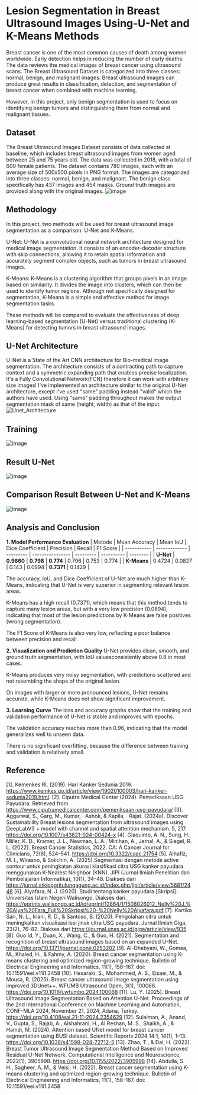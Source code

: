 # Lesion Segmentation in Breast Ultrasound Images Using-U-Net and K-Means Methods
Breast cancer is one of the most common causes of death among women worldwide. Early detection helps in reducing the number of early deaths. The data reviews the medical images of breast cancer using ultrasound scans. The Breast Ultrasound Dataset is categorized into three classes: normal, benign, and malignant images. Breast ultrasound images can produce great results in classification, detection, and segmentation of breast cancer when combined with machine learning.

However, in this project, only benign segmentation is used to focus on identifying benign tumors and distinguishing them from normal and malignant tissues.

## Dataset
The Breast Ultrasound Images Dataset consists of data collected at baseline, which includes breast ultrasound images from women aged between 25 and 75 years old. The data was collected in 2018, with a total of 600 female patients. The dataset contains 780 images, each with an average size of 500x500 pixels in PNG format. The images are categorized into three classes: normal, benign, and malignant. The benign class specifically has 437 images and 454 masks. Ground truth images are provided along with the original images.
![image](https://github.com/user-attachments/assets/f859fb52-c458-4876-9627-4e3262753bb2)


## Methodology
In this project, two methods will be used for breast ultrasound image segmentation as a comparison: U-Net and K-Means.

U-Net: U-Net is a convolutional neural network architecture designed for medical image segmentation. It consists of an encoder-decoder structure with skip connections, allowing it to retain spatial information and accurately segment complex objects, such as tumors in breast ultrasound images.

K-Means: K-Means is a clustering algorithm that groups pixels in an image based on similarity. It divides the image into clusters, which can then be used to identify tumor regions. Although not specifically designed for segmentation, K-Means is a simple and effective method for image segmentation tasks.

These methods will be compared to evaluate the effectiveness of deep learning-based segmentation (U-Net) versus traditional clustering (K-Means) for detecting tumors in breast ultrasound images.

## U-Net Architecture
U-Net is a State of the Art CNN architecture for Bio-medical image segmentation. The architecture consists of a contracting path to capture context and a symmetric expanding path that enables precise localization. It's a Fully Convolutional Network(FCN) therefore it can work with arbitrary size images! I've implemented an architecture similar to the original U-Net architecture, except I've used "same" padding instead "valid" which the authors have used. Using "same" padding throughout makes the output segmentation mask of same (height, width) as that of the input.
![Unet_Architecture](https://github.com/user-attachments/assets/cba44a63-0845-4c87-bcef-89422cc4b0c0)

## Training
![image](https://github.com/user-attachments/assets/006d7a67-59f5-4a16-a796-bdfa60fe3f56)

## Result U-Net
![image](https://github.com/user-attachments/assets/e904c0bd-cd06-450f-a7b8-05f62e1e23b6)

## Comparison Result Between U-Net and K-Means
![image](https://github.com/user-attachments/assets/5d923643-de4e-40d0-b003-a8088f9d8705)

## Analysis and Conclusion
**1. Model Performance Evaluation**
| Metode      | Mean Accuracy | Mean IoU  | Dice Coefficient | Precision | Recall     | F1 Score |
| ----------- | ------------- | --------- | ---------------- | --------- | ---------- | -------- |
| **U-Net**   | **0.9660**    | **0.798** | **0.774**        | 0.796     | 0.753      | 0.774    |
| **K-Means** | 0.4724        | 0.0827    | 0.143            | 0.0894    | **0.7371** | 0.1429   |

The accuracy, IoU, and Dice Coefficient of U-Net are much higher than K-Means, indicating that U-Net is very superior in segmenting relevant lesion areas.

K-Means has a high recall (0.7371), which means that this method tends to capture many lesion areas, but with a very low precision (0.0894), indicating that most of the lesion predictions by K-Means are false positives (wrong segmentation).

The F1 Score of K-Means is also very low, reflecting a poor balance between precision and recall.

**2. Visualization and Prediction Quality**
U-Net provides clean, smooth, and ground truth segmentation, with IoU values ​​consistently above 0.8 in most cases.

K-Means produces very noisy segmentation, with predictions scattered and not resembling the shape of the original lesion.

On images with larger or more pronounced lesions, U-Net remains accurate, while K-Means does not show significant improvement.

**3. Learning Curve**
The loss and accuracy graphs show that the training and validation performance of U-Net is stable and improves with epochs.

The validation accuracy reaches more than 0.96, indicating that the model generalizes well to unseen data.

There is no significant overfitting, because the difference between training and validation is relatively small.

## Reference
[1]. Kemenkes RI. (2019). Hari Kanker Sedunia 2019. https://www.kemkes.go.id/article/view/19020100003/hari-kanker-sedunia2019.html.
[2]. Ciputra Medical Center (2024). Pemeriksaan USG Payudara. Retrieved from https://www.ciputramedicalcenter.com/pemeriksaan-usg-payudara/
[3]. Aggarwal, S., Garg, M., Kumar, · Ashok, & Kapila, · Rajat. (2024a). Discover Sustainability Breast lesions segmentation from ultrasound images using DeepLabV3 + model with channel and spatial attention mechanism. 5, 217. https://doi.org/10.1007/s43621-024-00424-x
[4]. Giaquinto, A. N., Sung, H., Miller, K. D., Kramer, J. L., Newman, L. A., Minihan, A., Jemal, A., & Siegel, R. L. (2022). Breast Cancer Statistics, 2022. CA: A Cancer Journal for Clinicians, 72(6), 524–541. https://doi.org/10.3322/caac.21754
[5]. Alhafiz, M. I., Wirasno, & Solichin, A. (2025).Segmentasi dengan metode active contour untuk peningkatan akurasi klasifikasi citra USG kanker payudara menggunakan K-Nearest Neighbor (KNN). JIPI (Jurnal Ilmiah Penelitian dan Pembelajaran Informatika), 10(1), 34–48. Diakses dari https://jurnal.stkippgritulungagung.ac.id/index.php/jipi/article/view/5681/2448
[6]. Alyafara, N. J. (2020). Studi tentang kanker payudara [Skripsi].  Universitas Islam Negeri Walisongo. Diakses dari.  https://eprints.walisongo.ac.id/id/eprint/12864/1/1508026012_Nelly%20J.%20Alya%20Fara_Full%20Skripsi%20-%20Nelly%20Alyafara.pdf
[7]. Kartika Sari, N. L., Iriani, R. D., & Santoso, B. (2020). Pengolahan citra untuk meningkatkan visualisasi lesi jinak citra USG payudara. Jurnal Ilmiah Giga, 23(2), 76–82. Diakses dari https://journal.unas.ac.id/giga/article/view/935
[8]. Guo Id, Y., Duan, X., Wang, C., & Guo, H. (2021). Segmentation and recognition of breast ultrasound images based on an expanded U-Net. https://doi.org/10.1371/journal.pone.0253202
[9]. Al-Dhabyani, W., Gomaa, M., Khaled, H., & Fahmy, A. (2020). Breast cancer segmentation using K-means clustering and optimized region-growing technique. Bulletin of Electrical Engineering and Informatics, 11(1), 158–167. doi: 10.11591/eei.v11i1.3458
[10]. Hesaraki, S., Mohammed, A. S., Eisaei, M., & Mousa, R. (2025). Breast cancer ultrasound image segmentation using improved 3DUnet++. WFUMB Ultrasound Open, 3(1), 100068. https://doi.org/10.1016/j.wfumbo.2024.100068
[11]. Lu, Y. (2025). Breast Ultrasound Image Segmentation Based on Attention U-Net. Proceedings of the 2nd International Conference on Machine Learning and Automation, CONF-MLA 2024, November 21, 2024, Adana, Turkey. https://doi.org/10.4108/eai.21-11-2024.2354629
[12]. Sulaiman, A., Anand, V., Gupta, S., Rajab, A., Alshahrani, H., Al Reshan, M. S., Shaikh, A., & Hamdi, M. (2024). Attention based UNet model for breast cancer segmentation using BUSI dataset. Scientific Reports 2024 14:1, 14(1), 1–13. https://doi.org/10.1038/s41598-024-72712-5
[13]. Zhao, T., & Dai, H. (2022). Breast Tumor Ultrasound Image Segmentation Method Based on Improved Residual U-Net Network. Computational Intelligence and Neuroscience, 2022(1), 3905998. https://doi.org/10.1155/2022/3905998
[14]. Abdulla, S. H., Sagheer, A. M., & Veisi, H. (2022). Breast cancer segmentation using K-means clustering and optimized region-growing technique. Bulletin of Electrical Engineering and Informatics, 11(1), 158–167. doi: 10.11591/eei.v11i1.3458












